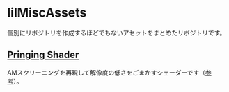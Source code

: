 # lilMiscAssets
個別にリポジトリを作成するほどでもないアセットをまとめたリポジトリです。

## [Pringing Shader](https://github.com/lilxyzw/lilMiscAssets/blob/main/Assets/Shaders/Pringing)
AMスクリーニングを再現して解像度の低さをごまかすシェーダーです（[参考](https://twitter.com/lil_xyzw/status/1567923942278701056)）。